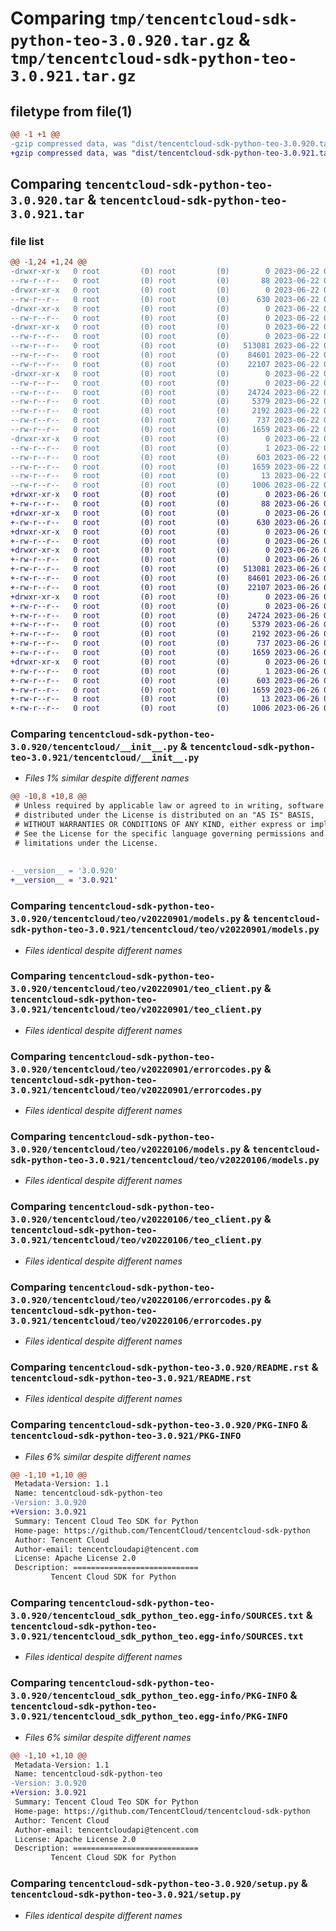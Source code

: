 # Comparing `tmp/tencentcloud-sdk-python-teo-3.0.920.tar.gz` & `tmp/tencentcloud-sdk-python-teo-3.0.921.tar.gz`

## filetype from file(1)

```diff
@@ -1 +1 @@
-gzip compressed data, was "dist/tencentcloud-sdk-python-teo-3.0.920.tar", last modified: Thu Jun 22 00:36:54 2023, max compression
+gzip compressed data, was "dist/tencentcloud-sdk-python-teo-3.0.921.tar", last modified: Mon Jun 26 00:34:28 2023, max compression
```

## Comparing `tencentcloud-sdk-python-teo-3.0.920.tar` & `tencentcloud-sdk-python-teo-3.0.921.tar`

### file list

```diff
@@ -1,24 +1,24 @@
-drwxr-xr-x   0 root         (0) root         (0)        0 2023-06-22 00:36:54.000000 tencentcloud-sdk-python-teo-3.0.920/
--rw-r--r--   0 root         (0) root         (0)       88 2023-06-22 00:36:54.000000 tencentcloud-sdk-python-teo-3.0.920/setup.cfg
-drwxr-xr-x   0 root         (0) root         (0)        0 2023-06-22 00:36:54.000000 tencentcloud-sdk-python-teo-3.0.920/tencentcloud/
--rw-r--r--   0 root         (0) root         (0)      630 2023-06-22 00:36:54.000000 tencentcloud-sdk-python-teo-3.0.920/tencentcloud/__init__.py
-drwxr-xr-x   0 root         (0) root         (0)        0 2023-06-22 00:36:54.000000 tencentcloud-sdk-python-teo-3.0.920/tencentcloud/teo/
--rw-r--r--   0 root         (0) root         (0)        0 2023-06-22 00:36:54.000000 tencentcloud-sdk-python-teo-3.0.920/tencentcloud/teo/__init__.py
-drwxr-xr-x   0 root         (0) root         (0)        0 2023-06-22 00:36:54.000000 tencentcloud-sdk-python-teo-3.0.920/tencentcloud/teo/v20220901/
--rw-r--r--   0 root         (0) root         (0)        0 2023-06-22 00:36:54.000000 tencentcloud-sdk-python-teo-3.0.920/tencentcloud/teo/v20220901/__init__.py
--rw-r--r--   0 root         (0) root         (0)   513081 2023-06-22 00:36:54.000000 tencentcloud-sdk-python-teo-3.0.920/tencentcloud/teo/v20220901/models.py
--rw-r--r--   0 root         (0) root         (0)    84601 2023-06-22 00:36:54.000000 tencentcloud-sdk-python-teo-3.0.920/tencentcloud/teo/v20220901/teo_client.py
--rw-r--r--   0 root         (0) root         (0)    22107 2023-06-22 00:36:54.000000 tencentcloud-sdk-python-teo-3.0.920/tencentcloud/teo/v20220901/errorcodes.py
-drwxr-xr-x   0 root         (0) root         (0)        0 2023-06-22 00:36:54.000000 tencentcloud-sdk-python-teo-3.0.920/tencentcloud/teo/v20220106/
--rw-r--r--   0 root         (0) root         (0)        0 2023-06-22 00:36:54.000000 tencentcloud-sdk-python-teo-3.0.920/tencentcloud/teo/v20220106/__init__.py
--rw-r--r--   0 root         (0) root         (0)    24724 2023-06-22 00:36:54.000000 tencentcloud-sdk-python-teo-3.0.920/tencentcloud/teo/v20220106/models.py
--rw-r--r--   0 root         (0) root         (0)     5379 2023-06-22 00:36:54.000000 tencentcloud-sdk-python-teo-3.0.920/tencentcloud/teo/v20220106/teo_client.py
--rw-r--r--   0 root         (0) root         (0)     2192 2023-06-22 00:36:54.000000 tencentcloud-sdk-python-teo-3.0.920/tencentcloud/teo/v20220106/errorcodes.py
--rw-r--r--   0 root         (0) root         (0)      737 2023-06-22 00:36:54.000000 tencentcloud-sdk-python-teo-3.0.920/README.rst
--rw-r--r--   0 root         (0) root         (0)     1659 2023-06-22 00:36:54.000000 tencentcloud-sdk-python-teo-3.0.920/PKG-INFO
-drwxr-xr-x   0 root         (0) root         (0)        0 2023-06-22 00:36:54.000000 tencentcloud-sdk-python-teo-3.0.920/tencentcloud_sdk_python_teo.egg-info/
--rw-r--r--   0 root         (0) root         (0)        1 2023-06-22 00:36:54.000000 tencentcloud-sdk-python-teo-3.0.920/tencentcloud_sdk_python_teo.egg-info/dependency_links.txt
--rw-r--r--   0 root         (0) root         (0)      603 2023-06-22 00:36:54.000000 tencentcloud-sdk-python-teo-3.0.920/tencentcloud_sdk_python_teo.egg-info/SOURCES.txt
--rw-r--r--   0 root         (0) root         (0)     1659 2023-06-22 00:36:54.000000 tencentcloud-sdk-python-teo-3.0.920/tencentcloud_sdk_python_teo.egg-info/PKG-INFO
--rw-r--r--   0 root         (0) root         (0)       13 2023-06-22 00:36:54.000000 tencentcloud-sdk-python-teo-3.0.920/tencentcloud_sdk_python_teo.egg-info/top_level.txt
--rw-r--r--   0 root         (0) root         (0)     1006 2023-06-22 00:36:54.000000 tencentcloud-sdk-python-teo-3.0.920/setup.py
+drwxr-xr-x   0 root         (0) root         (0)        0 2023-06-26 00:34:28.000000 tencentcloud-sdk-python-teo-3.0.921/
+-rw-r--r--   0 root         (0) root         (0)       88 2023-06-26 00:34:28.000000 tencentcloud-sdk-python-teo-3.0.921/setup.cfg
+drwxr-xr-x   0 root         (0) root         (0)        0 2023-06-26 00:34:28.000000 tencentcloud-sdk-python-teo-3.0.921/tencentcloud/
+-rw-r--r--   0 root         (0) root         (0)      630 2023-06-26 00:34:28.000000 tencentcloud-sdk-python-teo-3.0.921/tencentcloud/__init__.py
+drwxr-xr-x   0 root         (0) root         (0)        0 2023-06-26 00:34:28.000000 tencentcloud-sdk-python-teo-3.0.921/tencentcloud/teo/
+-rw-r--r--   0 root         (0) root         (0)        0 2023-06-26 00:34:28.000000 tencentcloud-sdk-python-teo-3.0.921/tencentcloud/teo/__init__.py
+drwxr-xr-x   0 root         (0) root         (0)        0 2023-06-26 00:34:28.000000 tencentcloud-sdk-python-teo-3.0.921/tencentcloud/teo/v20220901/
+-rw-r--r--   0 root         (0) root         (0)        0 2023-06-26 00:34:28.000000 tencentcloud-sdk-python-teo-3.0.921/tencentcloud/teo/v20220901/__init__.py
+-rw-r--r--   0 root         (0) root         (0)   513081 2023-06-26 00:34:28.000000 tencentcloud-sdk-python-teo-3.0.921/tencentcloud/teo/v20220901/models.py
+-rw-r--r--   0 root         (0) root         (0)    84601 2023-06-26 00:34:28.000000 tencentcloud-sdk-python-teo-3.0.921/tencentcloud/teo/v20220901/teo_client.py
+-rw-r--r--   0 root         (0) root         (0)    22107 2023-06-26 00:34:28.000000 tencentcloud-sdk-python-teo-3.0.921/tencentcloud/teo/v20220901/errorcodes.py
+drwxr-xr-x   0 root         (0) root         (0)        0 2023-06-26 00:34:28.000000 tencentcloud-sdk-python-teo-3.0.921/tencentcloud/teo/v20220106/
+-rw-r--r--   0 root         (0) root         (0)        0 2023-06-26 00:34:28.000000 tencentcloud-sdk-python-teo-3.0.921/tencentcloud/teo/v20220106/__init__.py
+-rw-r--r--   0 root         (0) root         (0)    24724 2023-06-26 00:34:28.000000 tencentcloud-sdk-python-teo-3.0.921/tencentcloud/teo/v20220106/models.py
+-rw-r--r--   0 root         (0) root         (0)     5379 2023-06-26 00:34:28.000000 tencentcloud-sdk-python-teo-3.0.921/tencentcloud/teo/v20220106/teo_client.py
+-rw-r--r--   0 root         (0) root         (0)     2192 2023-06-26 00:34:28.000000 tencentcloud-sdk-python-teo-3.0.921/tencentcloud/teo/v20220106/errorcodes.py
+-rw-r--r--   0 root         (0) root         (0)      737 2023-06-26 00:34:28.000000 tencentcloud-sdk-python-teo-3.0.921/README.rst
+-rw-r--r--   0 root         (0) root         (0)     1659 2023-06-26 00:34:28.000000 tencentcloud-sdk-python-teo-3.0.921/PKG-INFO
+drwxr-xr-x   0 root         (0) root         (0)        0 2023-06-26 00:34:28.000000 tencentcloud-sdk-python-teo-3.0.921/tencentcloud_sdk_python_teo.egg-info/
+-rw-r--r--   0 root         (0) root         (0)        1 2023-06-26 00:34:28.000000 tencentcloud-sdk-python-teo-3.0.921/tencentcloud_sdk_python_teo.egg-info/dependency_links.txt
+-rw-r--r--   0 root         (0) root         (0)      603 2023-06-26 00:34:28.000000 tencentcloud-sdk-python-teo-3.0.921/tencentcloud_sdk_python_teo.egg-info/SOURCES.txt
+-rw-r--r--   0 root         (0) root         (0)     1659 2023-06-26 00:34:28.000000 tencentcloud-sdk-python-teo-3.0.921/tencentcloud_sdk_python_teo.egg-info/PKG-INFO
+-rw-r--r--   0 root         (0) root         (0)       13 2023-06-26 00:34:28.000000 tencentcloud-sdk-python-teo-3.0.921/tencentcloud_sdk_python_teo.egg-info/top_level.txt
+-rw-r--r--   0 root         (0) root         (0)     1006 2023-06-26 00:34:28.000000 tencentcloud-sdk-python-teo-3.0.921/setup.py
```

### Comparing `tencentcloud-sdk-python-teo-3.0.920/tencentcloud/__init__.py` & `tencentcloud-sdk-python-teo-3.0.921/tencentcloud/__init__.py`

 * *Files 1% similar despite different names*

```diff
@@ -10,8 +10,8 @@
 # Unless required by applicable law or agreed to in writing, software
 # distributed under the License is distributed on an "AS IS" BASIS,
 # WITHOUT WARRANTIES OR CONDITIONS OF ANY KIND, either express or implied.
 # See the License for the specific language governing permissions and
 # limitations under the License.
 
 
-__version__ = '3.0.920'
+__version__ = '3.0.921'
```

### Comparing `tencentcloud-sdk-python-teo-3.0.920/tencentcloud/teo/v20220901/models.py` & `tencentcloud-sdk-python-teo-3.0.921/tencentcloud/teo/v20220901/models.py`

 * *Files identical despite different names*

### Comparing `tencentcloud-sdk-python-teo-3.0.920/tencentcloud/teo/v20220901/teo_client.py` & `tencentcloud-sdk-python-teo-3.0.921/tencentcloud/teo/v20220901/teo_client.py`

 * *Files identical despite different names*

### Comparing `tencentcloud-sdk-python-teo-3.0.920/tencentcloud/teo/v20220901/errorcodes.py` & `tencentcloud-sdk-python-teo-3.0.921/tencentcloud/teo/v20220901/errorcodes.py`

 * *Files identical despite different names*

### Comparing `tencentcloud-sdk-python-teo-3.0.920/tencentcloud/teo/v20220106/models.py` & `tencentcloud-sdk-python-teo-3.0.921/tencentcloud/teo/v20220106/models.py`

 * *Files identical despite different names*

### Comparing `tencentcloud-sdk-python-teo-3.0.920/tencentcloud/teo/v20220106/teo_client.py` & `tencentcloud-sdk-python-teo-3.0.921/tencentcloud/teo/v20220106/teo_client.py`

 * *Files identical despite different names*

### Comparing `tencentcloud-sdk-python-teo-3.0.920/tencentcloud/teo/v20220106/errorcodes.py` & `tencentcloud-sdk-python-teo-3.0.921/tencentcloud/teo/v20220106/errorcodes.py`

 * *Files identical despite different names*

### Comparing `tencentcloud-sdk-python-teo-3.0.920/README.rst` & `tencentcloud-sdk-python-teo-3.0.921/README.rst`

 * *Files identical despite different names*

### Comparing `tencentcloud-sdk-python-teo-3.0.920/PKG-INFO` & `tencentcloud-sdk-python-teo-3.0.921/PKG-INFO`

 * *Files 6% similar despite different names*

```diff
@@ -1,10 +1,10 @@
 Metadata-Version: 1.1
 Name: tencentcloud-sdk-python-teo
-Version: 3.0.920
+Version: 3.0.921
 Summary: Tencent Cloud Teo SDK for Python
 Home-page: https://github.com/TencentCloud/tencentcloud-sdk-python
 Author: Tencent Cloud
 Author-email: tencentcloudapi@tencent.com
 License: Apache License 2.0
 Description: ============================
         Tencent Cloud SDK for Python
```

### Comparing `tencentcloud-sdk-python-teo-3.0.920/tencentcloud_sdk_python_teo.egg-info/SOURCES.txt` & `tencentcloud-sdk-python-teo-3.0.921/tencentcloud_sdk_python_teo.egg-info/SOURCES.txt`

 * *Files identical despite different names*

### Comparing `tencentcloud-sdk-python-teo-3.0.920/tencentcloud_sdk_python_teo.egg-info/PKG-INFO` & `tencentcloud-sdk-python-teo-3.0.921/tencentcloud_sdk_python_teo.egg-info/PKG-INFO`

 * *Files 6% similar despite different names*

```diff
@@ -1,10 +1,10 @@
 Metadata-Version: 1.1
 Name: tencentcloud-sdk-python-teo
-Version: 3.0.920
+Version: 3.0.921
 Summary: Tencent Cloud Teo SDK for Python
 Home-page: https://github.com/TencentCloud/tencentcloud-sdk-python
 Author: Tencent Cloud
 Author-email: tencentcloudapi@tencent.com
 License: Apache License 2.0
 Description: ============================
         Tencent Cloud SDK for Python
```

### Comparing `tencentcloud-sdk-python-teo-3.0.920/setup.py` & `tencentcloud-sdk-python-teo-3.0.921/setup.py`

 * *Files identical despite different names*

